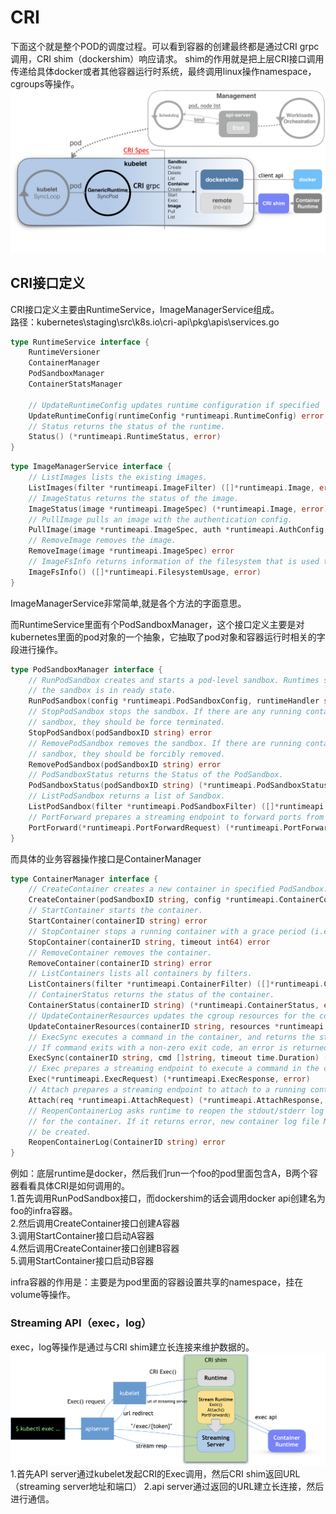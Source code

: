 # CRI
下面这个就是整个POD的调度过程。可以看到容器的创建最终都是通过CRI grpc调用，CRI shim（dockershim）响应请求。
shim的作用就是把上层CRI接口调用传递给具体docker或者其他容器运行时系统，最终调用linux操作namespace，cgroups等操作。  
![1](../../../image/kubernetes/cri1.png)  

## CRI接口定义
CRI接口定义主要由RuntimeService，ImageManagerService组成。  
路径：kubernetes\staging\src\k8s.io\cri-api\pkg\apis\services.go  
```go
type RuntimeService interface {
	RuntimeVersioner
	ContainerManager
	PodSandboxManager
	ContainerStatsManager

	// UpdateRuntimeConfig updates runtime configuration if specified
	UpdateRuntimeConfig(runtimeConfig *runtimeapi.RuntimeConfig) error
	// Status returns the status of the runtime.
	Status() (*runtimeapi.RuntimeStatus, error)
}
```

```go
type ImageManagerService interface {
	// ListImages lists the existing images.
	ListImages(filter *runtimeapi.ImageFilter) ([]*runtimeapi.Image, error)
	// ImageStatus returns the status of the image.
	ImageStatus(image *runtimeapi.ImageSpec) (*runtimeapi.Image, error)
	// PullImage pulls an image with the authentication config.
	PullImage(image *runtimeapi.ImageSpec, auth *runtimeapi.AuthConfig, podSandboxConfig *runtimeapi.PodSandboxConfig) (string, error)
	// RemoveImage removes the image.
	RemoveImage(image *runtimeapi.ImageSpec) error
	// ImageFsInfo returns information of the filesystem that is used to store images.
	ImageFsInfo() ([]*runtimeapi.FilesystemUsage, error)
}
```
ImageManagerService非常简单,就是各个方法的字面意思。  

而RuntimeService里面有个PodSandboxManager，这个接口定义主要是对kubernetes里面的pod对象的一个抽象，它抽取了pod对象和容器运行时相关的字段进行操作。  
```go
type PodSandboxManager interface {
	// RunPodSandbox creates and starts a pod-level sandbox. Runtimes should ensure
	// the sandbox is in ready state.
	RunPodSandbox(config *runtimeapi.PodSandboxConfig, runtimeHandler string) (string, error)
	// StopPodSandbox stops the sandbox. If there are any running containers in the
	// sandbox, they should be force terminated.
	StopPodSandbox(podSandboxID string) error
	// RemovePodSandbox removes the sandbox. If there are running containers in the
	// sandbox, they should be forcibly removed.
	RemovePodSandbox(podSandboxID string) error
	// PodSandboxStatus returns the Status of the PodSandbox.
	PodSandboxStatus(podSandboxID string) (*runtimeapi.PodSandboxStatus, error)
	// ListPodSandbox returns a list of Sandbox.
	ListPodSandbox(filter *runtimeapi.PodSandboxFilter) ([]*runtimeapi.PodSandbox, error)
	// PortForward prepares a streaming endpoint to forward ports from a PodSandbox, and returns the address.
	PortForward(*runtimeapi.PortForwardRequest) (*runtimeapi.PortForwardResponse, error)
}
```
而具体的业务容器操作接口是ContainerManager  
```go
type ContainerManager interface {
	// CreateContainer creates a new container in specified PodSandbox.
	CreateContainer(podSandboxID string, config *runtimeapi.ContainerConfig, sandboxConfig *runtimeapi.PodSandboxConfig) (string, error)
	// StartContainer starts the container.
	StartContainer(containerID string) error
	// StopContainer stops a running container with a grace period (i.e., timeout).
	StopContainer(containerID string, timeout int64) error
	// RemoveContainer removes the container.
	RemoveContainer(containerID string) error
	// ListContainers lists all containers by filters.
	ListContainers(filter *runtimeapi.ContainerFilter) ([]*runtimeapi.Container, error)
	// ContainerStatus returns the status of the container.
	ContainerStatus(containerID string) (*runtimeapi.ContainerStatus, error)
	// UpdateContainerResources updates the cgroup resources for the container.
	UpdateContainerResources(containerID string, resources *runtimeapi.LinuxContainerResources) error
	// ExecSync executes a command in the container, and returns the stdout output.
	// If command exits with a non-zero exit code, an error is returned.
	ExecSync(containerID string, cmd []string, timeout time.Duration) (stdout []byte, stderr []byte, err error)
	// Exec prepares a streaming endpoint to execute a command in the container, and returns the address.
	Exec(*runtimeapi.ExecRequest) (*runtimeapi.ExecResponse, error)
	// Attach prepares a streaming endpoint to attach to a running container, and returns the address.
	Attach(req *runtimeapi.AttachRequest) (*runtimeapi.AttachResponse, error)
	// ReopenContainerLog asks runtime to reopen the stdout/stderr log file
	// for the container. If it returns error, new container log file MUST NOT
	// be created.
	ReopenContainerLog(ContainerID string) error
}
```

例如：底层runtime是docker，然后我们run一个foo的pod里面包含A，B两个容器看看具体CRI是如何调用的。  
1.首先调用RunPodSandbox接口，而dockershim的话会调用docker api创建名为foo的infra容器。  
2.然后调用CreateContainer接口创建A容器  
3.调用StartContainer接口启动A容器  
4.然后调用CreateContainer接口创建B容器  
5.调用StartContainer接口启动B容器  

infra容器的作用是：主要是为pod里面的容器设置共享的namespace，挂在volume等操作。  

### Streaming API（exec，log）
exec，log等操作是通过与CRI shim建立长连接来维护数据的。
![1](../../../image/kubernetes/cri2.png)  
1.首先API server通过kubelet发起CRI的Exec调用，然后CRI shim返回URL（streaming server地址和端口）
2.api server通过返回的URL建立长连接，然后进行通信。